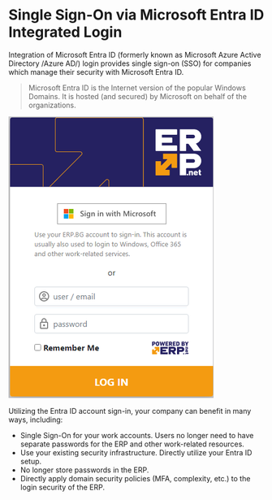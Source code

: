 # Single Sign-On via Microsoft Entra ID Integrated Login

Integration of Microsoft Entra ID (formerly known as Microsoft Azure Active Directory /Azure AD/) login provides single sign-on (SSO) for companies which manage their security with Microsoft Entra ID.

> Microsoft Entra ID is the Internet version of the popular Windows Domains. 
> It is hosted (and secured) by Microsoft on behalf of the organizations.  

![Microsoft Entra ID Login](sso-microsoft-entra-id-login.png)

Utilizing the Entra ID account sign-in, your company can benefit in many ways, including:

* Single Sign-On for your work accounts. 
Users no longer need to have separate passwords for the ERP and other work-related resources. 
* Use your existing security infrastructure. 
Directly utilize your Entra ID setup. 
* No longer store passwords in the ERP. 
* Directly apply domain security policies (MFA, complexity, etc.) to the login security of the ERP.  


